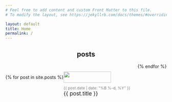 ```yaml
---
# Feel free to add content and custom Front Matter to this file.
# To modify the layout, see https://jekyllrb.com/docs/themes/#overriding-theme-defaults

layout: default
title: Home
permalink: /
---
```


<style>
    
    .h2 {
        font-weight: 600;
        text-align: center;
        
    }

    .text:hover {
    text-decoration: underline;
    }

    .text {
    text-decoration: underline;
    font-size:17px; 
    text-decoration: none; 
    color:#547DE
    }

    .subtext {
        font-size:8px; 
        text-decoration: none; 
        color:black;

    }

    .date {
    font-size:12px; 
    text-decoration: none; 
    color:grey;
    }

    .media-container {
    text-align: left;
    display: flex;
    flex-direction: row;
    flex-wrap: wrap;
    justify-content:: center;
   
    }

    .media {
    flex-basis: 40%;
    flex-grow: 1;
    margin-top: 25px;
    margin-bottom:25px;
    }

    .media img {
    width: 80%;
    height: 80%;
    margin-top: auto;
    margin-bottom: auto;
    }
</style>

<h2 style="text-align:center;">posts</h2>

<div class="media-container">
<br><br>
    {% for post in site.posts %}
        <div class="media">
            <img src="{{ post.img }}"><br>
            <span class="date">{{ post.date | date: "%B %-d, %Y"  }}</span> <br>
            <a class="text" href="{{ post.url }}">{{ post.title }}<br></a>
        </div>
    {% endfor %}
</div>





<!--<img src="images/grass.jpg" width=700px> <br> <br>
<span style="font-size: 20px">Photo by <a href="https://unsplash.com/@p_kuzovkova?utm_source=unsplash&amp;utm_medium=referral&amp;utm_content=creditCopyText">Polina Kuzovkova</a> on <a href="https://unsplash.com/t/nature?utm_source=unsplash&amp;utm_medium=referral&amp;utm_content=creditCopyText">Unsplash</a></span>-->



